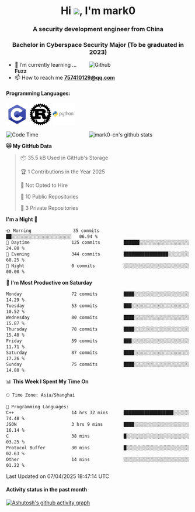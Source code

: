 <h1 align="center">Hi <img src="https://raw.githubusercontent.com/iampavangandhi/iampavangandhi/master/gifs/Hi.gif" width="30px">, I'm mark0</h1>

<h3 align="center">A security development engineer from China</h3>
<h3 align="center">Bachelor in Cyberspace Security Major (To be graduated in 2023)</h3>

<img width="55%" align="right" alt="Github" src="https://raw.githubusercontent.com/onimur/.github/master/.resources/git-header.svg" />

<!-- - 🔭 I’m currently working on **vKarma Webapp** -->
<!-- - 💬 Ask me about ... **Web Develpoment** -->
<!-- - 😄 Employement ... **Open for intern opportunities** -->
<!-- - ⚡ Fun fact ... **Anime**❤ -->
- 🌱 I’m currently learning ... **Fuzz**
- 📫 How to reach me **757410129@qq.com**
<!-- - 📨 Or reach me **757410129@qq.com** -->

<h4>Programming Languages: </h4>
<p align="left">
 <img style="margin: auto;" src="https://raw.githubusercontent.com/sachinverma53121/sachinverma53121/master/icons/c.png" alt=c width="60" height="60"/>
 <img style="margin: auto;" src="https://raw.githubusercontent.com/mark0-cn/blog_img/master/img/202309031232124.png" alt=cplusplus width="60" height="60"/>
 <img style="margin: auto;" src="https://raw.githubusercontent.com/sachinverma53121/sachinverma53121/master/icons/python.png" alt=python width="60" height="60"/>
</p>


<img width="55%" align="right" alt="mark0-cn's github stats" src="https://github-readme-stats.vercel.app/api?username=mark0-cn&show_icons=true&hide_border=true" />

<!--START_SECTION:waka-->
![Code Time](http://img.shields.io/badge/Code%20Time-3%2C356%20hrs%203%20mins-blue)

**🐱 My GitHub Data** 

> 📦 35.5 kB Used in GitHub's Storage 
 > 
> 🏆 1 Contributions in the Year 2025
 > 
> 🚫 Not Opted to Hire
 > 
> 📜 10 Public Repositories 
 > 
> 🔑 3 Private Repositories 
 > 
**I'm a Night 🦉** 

```text
🌞 Morning                35 commits          ██░░░░░░░░░░░░░░░░░░░░░░░   06.94 % 
🌆 Daytime                125 commits         ██████░░░░░░░░░░░░░░░░░░░   24.80 % 
🌃 Evening                344 commits         █████████████████░░░░░░░░   68.25 % 
🌙 Night                  0 commits           ░░░░░░░░░░░░░░░░░░░░░░░░░   00.00 % 
```
📅 **I'm Most Productive on Saturday** 

```text
Monday                   72 commits          ████░░░░░░░░░░░░░░░░░░░░░   14.29 % 
Tuesday                  53 commits          ███░░░░░░░░░░░░░░░░░░░░░░   10.52 % 
Wednesday                80 commits          ████░░░░░░░░░░░░░░░░░░░░░   15.87 % 
Thursday                 78 commits          ████░░░░░░░░░░░░░░░░░░░░░   15.48 % 
Friday                   59 commits          ███░░░░░░░░░░░░░░░░░░░░░░   11.71 % 
Saturday                 87 commits          ████░░░░░░░░░░░░░░░░░░░░░   17.26 % 
Sunday                   75 commits          ████░░░░░░░░░░░░░░░░░░░░░   14.88 % 
```


📊 **This Week I Spent My Time On** 

```text
🕑︎ Time Zone: Asia/Shanghai

💬 Programming Languages: 
C++                      14 hrs 32 mins      ███████████████████░░░░░░   74.48 % 
JSON                     3 hrs 9 mins        ████░░░░░░░░░░░░░░░░░░░░░   16.14 % 
C                        38 mins             █░░░░░░░░░░░░░░░░░░░░░░░░   03.25 % 
Protocol Buffer          30 mins             █░░░░░░░░░░░░░░░░░░░░░░░░   02.63 % 
Other                    14 mins             ░░░░░░░░░░░░░░░░░░░░░░░░░   01.22 % 
```


 Last Updated on 07/04/2025 18:47:14 UTC
<!--END_SECTION:waka-->

<h4>Activity status in the past month</h4>

[![Ashutosh's github activity graph](https://github-readme-activity-graph.vercel.app/graph?username=mark0-cn&theme=dracula)](https://github.com/ashutosh00710/github-readme-activity-graph)

<!--
**mark0-cn/mark0-cn** is a ✨ _special_ ✨ repository because its `README.md` (this file) appears on your GitHub profile.

Here are some ideas to get you started:

- 🔭 I’m currently working on ...
- 🌱 I’m currently learning ...
- 👯 I’m looking to collaborate on ...
- 🤔 I’m looking for help with ...
- 💬 Ask me about ...
- 📫 How to reach me: ...
- 😄 Pronouns: ...
- ⚡ Fun fact: ...
-->
